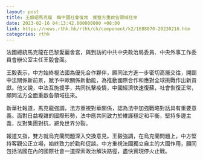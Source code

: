 ```yaml
---
layout: post
title: 王毅晤馬克龍　稱中國社會復常　冀雙方重啟各領域往來
date: 2023-02-16 04:13:42.000000000 +08:00
link: https://news.rthk.hk/rthk/ch/component/k2/1688070-20230216.htm
categories: rthk
---
```


法國總統馬克龍在巴黎愛麗舍宮，與到訪的中共中央政治局委員、中央外事工作委員會辦公室主任王毅會面。

王毅表示，中方始終視法國為優先合作夥伴，願同法方進一步密切高層交往，開闢中法關係新前景，賦予中歐關係新動能，為推動國際合作和應對全球挑戰作出新貢獻。他又說，中法互施援手，共同抗擊疫情，中國經濟快速復蘇，社會恢復正常，願同法方全面重啟各領域往來。

新華社報道，馬克龍強調，法方重視對華關係，認為法中加強戰略對話具有重要意義。面對日益複雜的國際形勢，法中應共同致力於維護穩定和平衡，堅持多邊主義，反對集團對抗，避免世界分裂。

報道又指，雙方就烏克蘭問題深入交換意見。王毅強調，在烏克蘭問題上，中方堅持客觀公正立場，始終致力於勸和促談。中方重視法國獨立自主的大國作用，願同包括法國在內的國際社會一道探索政治解決路徑，盡快實現停火止戰。
